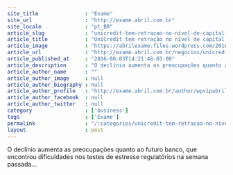 ```yaml
---
site_title               : "Exame"
site_url                 : "http://exame.abril.com.br"
site_locale              : "pt_BR"
article_slug             : "unicredit-tem-retracao-no-nivel-de-capital-e-acoes-caem"
article_title            : "UniCredit tem retração no nível de capital e ações caem"
article_image            : "https://abrilexame.files.wordpress.com/2016/09/size_960_16_9_sede-do-banco-unicredit4.jpg?quality=70&strip=all&w=960"
article_url              : "http://exame.abril.com.br/negocios/unicredit-tem-retracao-no-nivel-de-capital-e-acoes-caem/"
article_published_at     : "2016-08-03T14:21:48-03:00"
article_description      : "O declínio aumenta as preocupações quanto ao futuro banco, que encontrou dificuldades nos testes de estresse regulatórios na semana passada..."
article_author_name      : ""
article_author_image     : null
article_author_biography : null
article_author_profile   : "http://exame.abril.com.br/author/wpvipabril/"
article_author_facebook  : null
article_author_twitter   : null
category                 : ['business']
tags                     : ['Exame']
permalink                : "/:categories/unicredit-tem-retracao-no-nivel-de-capital-e-acoes-caem/"
layout                   : post
---
```


O declínio aumenta as preocupações quanto ao futuro banco, que encontrou dificuldades nos testes de estresse regulatórios na semana passada...
